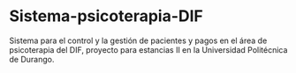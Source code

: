 # Sistema-psicoterapia-DIF
Sistema para el control y la gestión de pacientes y pagos en el área de psicoterapia del DIF, proyecto para estancias II en la Universidad Politécnica de Durango.
